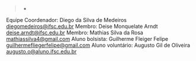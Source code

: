 > - 
Equipe
Coordenador: Diego da Silva de Medeiros <diegomedeiros@ifsc.edu.br>
Membro: Deise Monquelate Arndt <deise.arndt@ifsc.edu.br>
Membro: Mathias Silva da Rosa <mathiassilva4@gmail.com>
Aluno bolsista: Guilherme Fleiger Felipe <guilhermefliegerfelipe@gmail.com>
Aluno voluntário: Augusto Gil de Oliveira <augusto.o@aluno.ifsc.edu.br>
